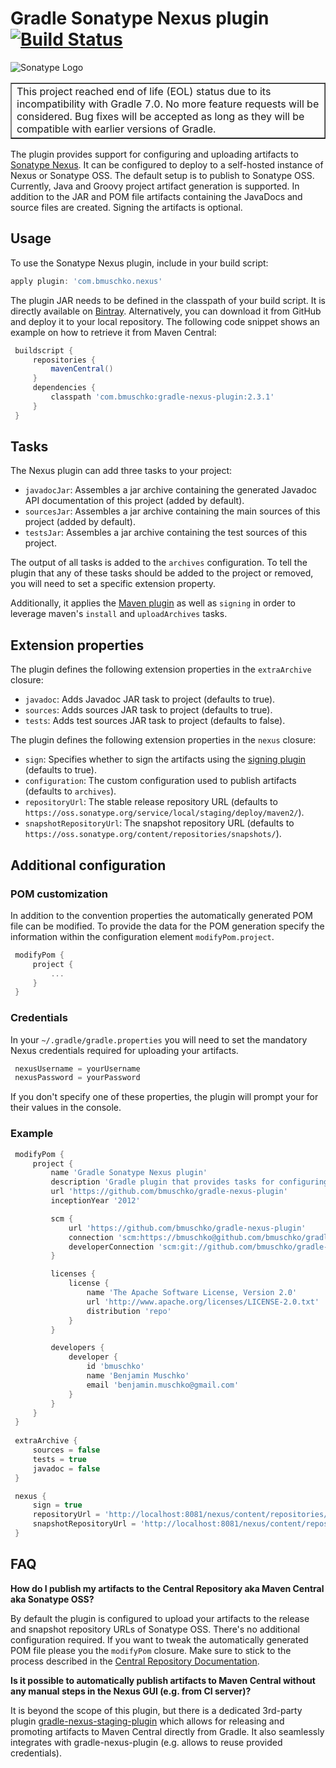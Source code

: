 # Gradle Sonatype Nexus plugin [![Build Status](https://github.com/bmuschko/gradle-nexus-plugin/workflows/Build%20and%20Release%20%5BLinux%5D/badge.svg)](https://github.com/bmuschko/gradle-nexus-plugin/actions?query=workflow%3A%22Build+and+Release+%5BLinux%5D%22)

![Sonatype Logo](http://media.marketwire.com/attachments/200910/580330_sonatype.gif)

<table border=1>
    <tr>
        <td>
            This project reached end of life (EOL) status due to its incompatibility with Gradle 7.0. No more feature requests will be considered. Bug fixes will be accepted as long as they will be compatible with earlier versions of Gradle. 
        </td>
    </tr>
</table>

The plugin provides support for configuring and uploading artifacts to [Sonatype Nexus](http://www.sonatype.org/nexus/). It can
be configured to deploy to a self-hosted instance of Nexus or Sonatype OSS. The default setup is to publish
to Sonatype OSS. Currently, Java and Groovy project artifact generation is supported. In addition to the JAR and POM file
 artifacts containing the JavaDocs and source files are created. Signing the artifacts is optional.

## Usage

To use the Sonatype Nexus plugin, include in your build script:

```groovy
apply plugin: 'com.bmuschko.nexus'
```

The plugin JAR needs to be defined in the classpath of your build script. It is directly available on
[Bintray](https://bintray.com/bmuschko/gradle-plugins/com.bmuschko%3Agradle-nexus-plugin).
Alternatively, you can download it from GitHub and deploy it to your local repository. The following code snippet shows an
example on how to retrieve it from Maven Central:

```groovy
 buildscript {
     repositories {
         mavenCentral()
     }
     dependencies {
         classpath 'com.bmuschko:gradle-nexus-plugin:2.3.1'
     }
 }
```

## Tasks

The Nexus plugin can add three tasks to your project:
* `javadocJar`: Assembles a jar archive containing the generated Javadoc API documentation of this project (added by default).
* `sourcesJar`: Assembles a jar archive containing the main sources of this project (added by default).
* `testsJar`: Assembles a jar archive containing the test sources of this project.

The output of all tasks is added to the `archives` configuration. To tell the plugin that any of these tasks should be
added to the project or removed, you will need to set a specific extension property.

Additionally, it applies the [Maven plugin](http://gradle.org/docs/current/userguide/maven_plugin.html) as well
as `signing` in order to leverage maven's `install` and `uploadArchives` tasks.

## Extension properties

The plugin defines the following extension properties in the `extraArchive` closure:

* `javadoc`: Adds Javadoc JAR task to project (defaults to true).
* `sources`: Adds sources JAR task to project (defaults to true).
* `tests`: Adds test sources JAR task to project (defaults to false).

The plugin defines the following extension properties in the `nexus` closure:

* `sign`: Specifies whether to sign the artifacts using the [signing plugin](http://gradle.org/docs/current/userguide/signing_plugin.html) (defaults to true).
* `configuration`: The custom configuration used to publish artifacts (defaults to `archives`).
* `repositoryUrl`: The stable release repository URL (defaults to `https://oss.sonatype.org/service/local/staging/deploy/maven2/`).
* `snapshotRepositoryUrl`: The snapshot repository URL (defaults to `https://oss.sonatype.org/content/repositories/snapshots/`).

## Additional configuration

### POM customization

In addition to the convention properties the automatically generated POM file can be modified. To provide the data for
the POM generation specify the information within the configuration element `modifyPom.project`.

```groovy
 modifyPom {
     project {
         ...
     }
 }
```

### Credentials

In your `~/.gradle/gradle.properties` you will need to set the mandatory Nexus credentials required for uploading your artifacts.

```groovy
 nexusUsername = yourUsername
 nexusPassword = yourPassword
```

If you don't specify one of these properties, the plugin will prompt your for their values in the console.

### Example

```groovy
 modifyPom {
     project {
         name 'Gradle Sonatype Nexus plugin'
         description 'Gradle plugin that provides tasks for configuring and uploading artifacts to Sonatype Nexus.'
         url 'https://github.com/bmuschko/gradle-nexus-plugin'
         inceptionYear '2012'

         scm {
             url 'https://github.com/bmuschko/gradle-nexus-plugin'
             connection 'scm:https://bmuschko@github.com/bmuschko/gradle-nexus-plugin.git'
             developerConnection 'scm:git://github.com/bmuschko/gradle-nexus-plugin.git'
         }

         licenses {
             license {
                 name 'The Apache Software License, Version 2.0'
                 url 'http://www.apache.org/licenses/LICENSE-2.0.txt'
                 distribution 'repo'
             }
         }

         developers {
             developer {
                 id 'bmuschko'
                 name 'Benjamin Muschko'
                 email 'benjamin.muschko@gmail.com'
             }
         }
     }
 }
 
 extraArchive {
     sources = false
     tests = true
     javadoc = false
 }

 nexus {
     sign = true
     repositoryUrl = 'http://localhost:8081/nexus/content/repositories/internal/'
     snapshotRepositoryUrl = 'http://localhost:8081/nexus/content/repositories/internal-snapshots/'
 }
```

## FAQ

**How do I publish my artifacts to the Central Repository aka Maven Central aka Sonatype OSS?**

By default the plugin is configured to upload your artifacts to the release and snapshot repository URLs of Sonatype OSS.
There's no additional configuration required. If you want to tweak the automatically generated POM file please you the
`modifyPom` closure. Make sure to stick to the process described in
the [Central Repository Documentation](http://central.sonatype.org/pages/producers.html).

**Is it possible to automatically publish artifacts to Maven Central without any manual steps in the Nexus GUI (e.g. from CI server)?**

It is beyond the scope of this plugin, but there is a dedicated 3rd-party plugin
[gradle-nexus-staging-plugin](https://github.com/Codearte/gradle-nexus-staging-plugin) which allows for releasing and promoting
artifacts to Maven Central directly from Gradle. It also seamlessly integrates with gradle-nexus-plugin (e.g. allows to
reuse provided credentials).

